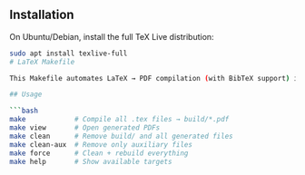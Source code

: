 
## Installation

On Ubuntu/Debian, install the full TeX Live distribution:

```bash
sudo apt install texlive-full
# LaTeX Makefile

This Makefile automates LaTeX → PDF compilation (with BibTeX support) into a `build/` directory.

## Usage

```bash
make            # Compile all .tex files → build/*.pdf
make view       # Open generated PDFs
make clean      # Remove build/ and all generated files
make clean-aux  # Remove only auxiliary files
make force      # Clean + rebuild everything
make help       # Show available targets


